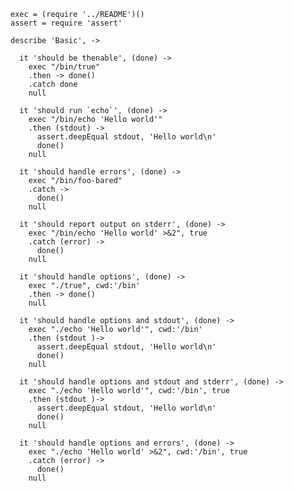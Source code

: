     exec = (require '../README')()
    assert = require 'assert'

    describe 'Basic', ->

      it 'should be thenable', (done) ->
        exec "/bin/true"
        .then -> done()
        .catch done
        null

      it 'should run `echo`', (done) ->
        exec "/bin/echo 'Hello world'"
        .then (stdout) ->
          assert.deepEqual stdout, 'Hello world\n'
          done()
        null

      it 'should handle errors', (done) ->
        exec "/bin/foo-bared"
        .catch ->
          done()
        null

      it 'should report output on stderr', (done) ->
        exec "/bin/echo 'Hello world' >&2", true
        .catch (error) ->
          done()
        null

      it 'should handle options', (done) ->
        exec "./true", cwd:'/bin'
        .then -> done()
        null

      it 'should handle options and stdout', (done) ->
        exec "./echo 'Hello world'", cwd:'/bin'
        .then (stdout )->
          assert.deepEqual stdout, 'Hello world\n'
          done()
        null

      it 'should handle options and stdout and stderr', (done) ->
        exec "./echo 'Hello world'", cwd:'/bin', true
        .then (stdout )->
          assert.deepEqual stdout, 'Hello world\n'
          done()
        null

      it 'should handle options and errors', (done) ->
        exec "./echo 'Hello world' >&2", cwd:'/bin', true
        .catch (error) ->
          done()
        null
